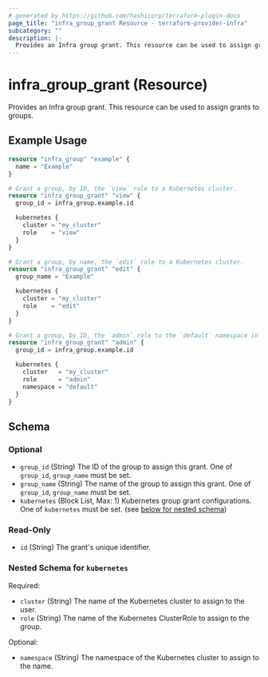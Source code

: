 ```yaml
---
# generated by https://github.com/hashicorp/terraform-plugin-docs
page_title: "infra_group_grant Resource - terraform-provider-infra"
subcategory: ""
description: |-
  Provides an Infra group grant. This resource can be used to assign grants to groups.
---
```


# infra_group_grant (Resource)

Provides an Infra group grant. This resource can be used to assign grants to groups.

## Example Usage

```terraform
resource "infra_group" "example" {
  name = "Example"
}

# Grant a group, by ID, the `view` role to a Kubernetes cluster.
resource "infra_group_grant" "view" {
  group_id = infra_group.example.id

  kubernetes {
    cluster = "my_cluster"
    role    = "view"
  }
}

# Grant a group, by name, the `edit` role to a Kubernetes cluster.
resource "infra_group_grant" "edit" {
  group_name = "Example"

  kubernetes {
    cluster = "my_cluster"
    role    = "edit"
  }
}

# Grant a group, by ID, the `admin` role to the `default` namespace in a Kubernetes cluster.
resource "infra_group_grant" "admin" {
  group_id = infra_group.example.id

  kubernetes {
    cluster   = "my_cluster"
    role      = "admin"
    namespace = "default"
  }
}
```

<!-- schema generated by tfplugindocs -->
## Schema

### Optional

- `group_id` (String) The ID of the group to assign this grant. One of `group_id`, `group_name` must be set.
- `group_name` (String) The name of the group to assign this grant. One of `group_id`, `group_name` must be set.
- `kubernetes` (Block List, Max: 1) Kubernetes group grant configurations. One of `kubernetes` must be set. (see [below for nested schema](#nestedblock--kubernetes))

### Read-Only

- `id` (String) The grant's unique identifier.

<a id="nestedblock--kubernetes"></a>
### Nested Schema for `kubernetes`

Required:

- `cluster` (String) The name of the Kubernetes cluster to assign to the user.
- `role` (String) The name of the Kubernetes ClusterRole to assign to the group.

Optional:

- `namespace` (String) The namespace of the Kubernetes cluster to assign to the name.


